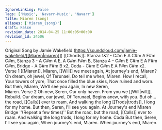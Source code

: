 ```yaml
---
IgnoreLinking: False
Tags: ['Music', 'Navarr-Music', 'Navarr']
Title: Miaren (song)
aliases: ['Miaren_(song)']
draft: False
revision_date: 2014-04-25 11:00:05+00:00
revision_id: 24506
---
```


Original Song by Jamie Wakefield  (https://soundcloud.com/jamie-wakefield/[[Miaren|miaren]]) 
[[Chords]]:  Stanza 1&2 -  C#m E A C#m A F#m C#m,  Stanza 3 - A C#m A E, A G#m F#m B,  Stanza 4 – C#m E C#m E A F#m C#m,  Bridge - A G#m F#m B x2, Coda - C#m E C#m E A F#m C#m x2.
Verse 1
[[Miaren]], Miaren,
[[Will]] we meet again,
At journey's end,
Miaren?
Oh dream, oh jewel,
Of Terunael,
Do tell me when,
Miaren.
How I recall,
Your towers of yore,
That once filled the blue skies,
Now ruined and worn.
But then, Miaren,
We'll see you again,
In new Seren,   
Miaren.
Verse 2
Oh new, Seren,
Our only haven.
From you we [[Will|will]],
Rebuild.
Our dream, our jewel,
Of Terunael,
Begins anew,
with you.
But oh... the road,
[[Calls]] ever to roam,
And walking the long [[Trods|trods]],
I long for my home.
But then, Seren,
I'll see you again.
At Journey's end
Miaren
Bridge ''(Repeat a few times)''
But the road, but the road,
[[Calls]] ever to roam.
And walking the long trods,
I long for my home.
Coda
But then, Seren,
I'll see you again,
When journey's end,
Miaren.
When journey's end,
Miaren.